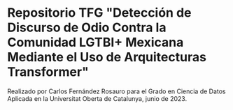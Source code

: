 # Repositorio TFG "Detección de Discurso de Odio Contra la Comunidad LGTBI+ Mexicana Mediante el Uso de Arquitecturas Transformer" 
Realizado por Carlos Fernández Rosauro para el Grado en Ciencia de Datos Aplicada en la Universitat Oberta de Catalunya, junio de 2023.
